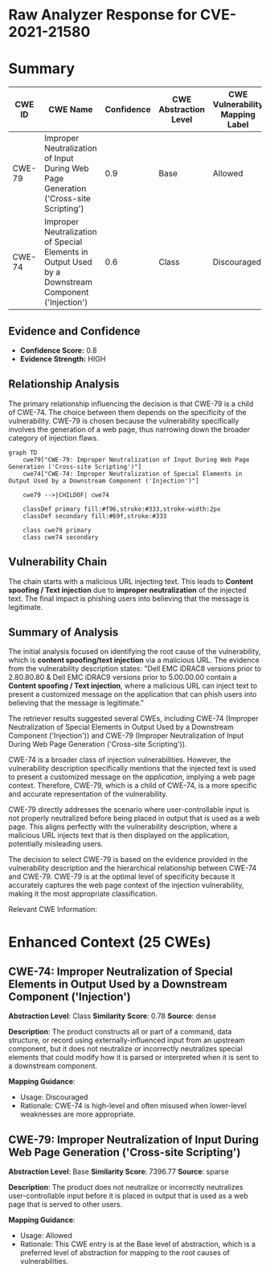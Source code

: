 # Raw Analyzer Response for CVE-2021-21580

# Summary
| CWE ID | CWE Name | Confidence | CWE Abstraction Level | CWE Vulnerability Mapping Label | CWE-Vulnerability Mapping Notes |
|---|---|---|---|---|---|
| CWE-79 | Improper Neutralization of Input During Web Page Generation ('Cross-site Scripting') | 0.9 | Base | Allowed | Primary CWE |
| CWE-74 | Improper Neutralization of Special Elements in Output Used by a Downstream Component ('Injection') | 0.6 | Class | Discouraged | Secondary Candidate |

## Evidence and Confidence

*   **Confidence Score:** 0.8
*   **Evidence Strength:** HIGH

## Relationship Analysis
The primary relationship influencing the decision is that CWE-79 is a child of CWE-74. The choice between them depends on the specificity of the vulnerability. CWE-79 is chosen because the vulnerability specifically involves the generation of a web page, thus narrowing down the broader category of injection flaws.

```mermaid
graph TD
    cwe79["CWE-79: Improper Neutralization of Input During Web Page Generation ('Cross-site Scripting')"]
    cwe74["CWE-74: Improper Neutralization of Special Elements in Output Used by a Downstream Component ('Injection')"]
    
    cwe79 -->|CHILDOF| cwe74
    
    classDef primary fill:#f96,stroke:#333,stroke-width:2px
    classDef secondary fill:#69f,stroke:#333
    
    class cwe79 primary
    class cwe74 secondary
```

## Vulnerability Chain
The chain starts with a malicious URL injecting text. This leads to **Content spoofing / Text injection** due to **improper neutralization** of the injected text. The final impact is phishing users into believing that the message is legitimate.

## Summary of Analysis
The initial analysis focused on identifying the root cause of the vulnerability, which is **content spoofing/text injection** via a malicious URL. The evidence from the vulnerability description states: "Dell EMC iDRAC8 versions prior to 2.80.80.80 & Dell EMC iDRAC9 versions prior to 5.00.00.00 contain a **Content spoofing / Text injection**, where a malicious URL can inject text to present a customized message on the application that can phish users into believing that the message is legitimate."

The retriever results suggested several CWEs, including CWE-74 (Improper Neutralization of Special Elements in Output Used by a Downstream Component ('Injection')) and CWE-79 (Improper Neutralization of Input During Web Page Generation ('Cross-site Scripting')).

CWE-74 is a broader class of injection vulnerabilities. However, the vulnerability description specifically mentions that the injected text is used to present a customized message on the *application*, implying a web page context. Therefore, CWE-79, which is a child of CWE-74, is a more specific and accurate representation of the vulnerability.

CWE-79 directly addresses the scenario where user-controllable input is not properly neutralized before being placed in output that is used as a web page. This aligns perfectly with the vulnerability description, where a malicious URL injects text that is then displayed on the application, potentially misleading users.

The decision to select CWE-79 is based on the evidence provided in the vulnerability description and the hierarchical relationship between CWE-74 and CWE-79. CWE-79 is at the optimal level of specificity because it accurately captures the web page context of the injection vulnerability, making it the most appropriate classification.

Relevant CWE Information:

# Enhanced Context (25 CWEs)

## CWE-74: Improper Neutralization of Special Elements in Output Used by a Downstream Component ('Injection')
**Abstraction Level**: Class
**Similarity Score**: 0.78
**Source**: dense

**Description**:
The product constructs all or part of a command, data structure, or record using externally-influenced input from an upstream component, but it does not neutralize or incorrectly neutralizes special elements that could modify how it is parsed or interpreted when it is sent to a downstream component.

**Mapping Guidance**:
- Usage: Discouraged
- Rationale: CWE-74 is high-level and often misused when lower-level weaknesses are more appropriate.

## CWE-79: Improper Neutralization of Input During Web Page Generation ('Cross-site Scripting')
**Abstraction Level**: Base
**Similarity Score**: 7396.77
**Source**: sparse

**Description**:
The product does not neutralize or incorrectly neutralizes user-controllable input before it is placed in output that is used as a web page that is served to other users.

**Mapping Guidance**:
- Usage: Allowed
- Rationale: This CWE entry is at the Base level of abstraction, which is a preferred level of abstraction for mapping to the root causes of vulnerabilities.